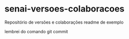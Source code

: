# senai-versoes-colaboracoes
Repositório de versões e colaborações
readme de exemplo

lembrei do comando git commit